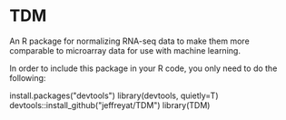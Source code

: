 # TDM
An R package for normalizing RNA-seq data to make them more comparable to microarray data for use with machine learning.

In order to include this package in your R code, you only need to do the following:

install.packages("devtools")
library(devtools, quietly=T)
devtools::install_github("jeffreyat/TDM")
library(TDM)

